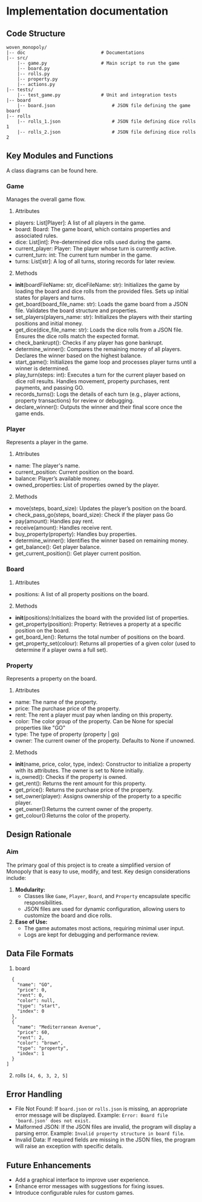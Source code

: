 # Implementation documentation

## Code Structure
```
woven_monopoly/
|-- doc                            # Documentations
|-- src/
    |-- game.py                    # Main script to run the game
    |-- board.py                 
    |-- rolls.py                 
    |-- property.py
    |-- actions.py               
|-- tests/
    |-- test_game.py               # Unit and integration tests
|-- board
    |-- board.json                     # JSON file defining the game board
|-- rolls
    |-- rolls_1.json                   # JSON file defining dice rolls 1
    |-- rolls_2.json                   # JSON file defining dice rolls 2
```

## Key Modules and Functions
A class diagrams can be found here.
### Game
Manages the overall game flow.
1. Attributes
* players: List[Player]: A list of all players in the game.
* board: Board: The game board, which contains properties and associated rules.
* dice: List[int]: Pre-determined dice rolls used during the game.
* current_player: Player: The player whose turn is currently active.
* current_turn: int: The current turn number in the game.
* turns: List[str]: A log of all turns, storing records for later review.
2. Methods
* __init__(boardFileName: str, diceFileName: str): Initializes the game by loading the board and dice rolls from the provided files. Sets up initial states for players and turns.
* get_board(board_file_name: str): Loads the game board from a JSON file. Validates the board structure and properties.
* set_players(players_name: str): Initializes the players with their starting positions and initial money.
* get_dice(dice_file_name: str): Loads the dice rolls from a JSON file. Ensures the dice rolls match the expected format.
* check_bankrupt(): Checks if any player has gone bankrupt.
* determine_winner(): Compares the remaining money of all players. Declares the winner based on the highest balance.
* start_game(): Initializes the game loop and processes player turns until a winner is determined.
* play_turn(steps: int): Executes a turn for the current player based on dice roll results.
Handles movement, property purchases, rent payments, and passing GO.
* records_turns(): Logs the details of each turn (e.g., player actions, property transactions) for review or debugging.
* declare_winner(): Outputs the winner and their final score once the game ends.

### Player
Represents a player in the game.
1. Attributes
* name: The player's name.
* current_position: Current position on the board.
* balance: Player’s available money.
* owned_properties: List of properties owned by the player.
2. Methods
* move(steps, board_size): Updates the player’s position on the board.
* check_pass_go(steps, board_size): Check if the player pass Go
* pay(amount): Handles pay rent.
* receive(amount): Handles receive rent.
* buy_property(property): Handles buy properties.
* determine_winner(): Identifies the winner based on remaining money.
* get_balance(): Get player balance.
* get_current_position(): Get player current position.

### Board
1. Attributes
* positions: A list of all property positions on the board.
2. Methods
* __init__(positions):Initializes the board with the provided list of properties.
* get_property(position): Property: Retrieves a property at a specific position on the board.
* get_board_len(): Returns the total number of positions on the board.
* get_property_set(colour): Returns all properties of a given color (used to determine if a player owns a full set).

### Property
Represents a property on the board.
1. Attributes
* name: The name of the property.
* price: The purchase price of the property.
* rent: The rent a player must pay when landing on this property.
* color: The color group of the property. Can be None for special properties like "GO"
* type: The type of property (property | go)
* owner: The current owner of the property. Defaults to None if unowned.
2. Methods
* __init__(name, price, color, type, index): Constructor to initialize a property with its attributes. The owner is set to None initially.
* is_owned(): Checks if the property is owned.
* get_rent(): Returns the rent amount for this property.
* get_price(): Returns the purchase price of the property.
* set_owner(player): Assigns ownership of the property to a specific player.
* get_owner():Returns the current owner of the property.
* get_colour():Returns the color of the property.

## Design Rationale
### Aim
The primary goal of this project is to create a simplified version of Monopoly that is easy to use, modify, and test. Key design considerations include:
1. **Modularity:**
   - Classes like `Game`, `Player`, `Board`, and `Property` encapsulate specific responsibilities.
   - JSON files are used for dynamic configuration, allowing users to customize the board and dice rolls.
2. **Ease of Use:**
   - The game automates most actions, requiring minimal user input.
   - Logs are kept for debugging and performance review.

## Data File Formats
1. board
```[
  {
    "name": "GO",
    "price": 0,
    "rent": 0,
    "color": null,
    "type": "start",
    "index": 0
  },
  {
    "name": "Mediterranean Avenue",
    "price": 60,
    "rent": 2,
    "color": "brown",
    "type": "property",
    "index": 1
  }
]
```

2. rolls
``` [4, 6, 3, 2, 5] ```

## Error Handling
* File Not Found: If `board.json` or `rolls.json` is missing, an appropriate error message will be displayed. Example: `Error: Board file 'board.json' does not exist.`
* Malformed JSON: If the JSON files are invalid, the program will display a parsing error. Example: `Invalid property structure in board file`.
* Invalid Data: If required fields are missing in the JSON files, the program will raise an exception with specific details.

## Future Enhancements
* Add a graphical interface to improve user experience.
* Enhance error messages with suggestions for fixing issues.
* Introduce configurable rules for custom games.